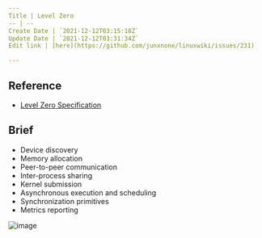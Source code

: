 ```yaml
---
Title | Level Zero
-- | --
Create Date | `2021-12-12T03:15:18Z`
Update Date | `2021-12-12T03:31:34Z`
Edit link | [here](https://github.com/junxnone/linuxwiki/issues/231)

---
```

## Reference
- [Level Zero Specification](https://spec.oneapi.io/level-zero/latest/core/INTRO.html)

## Brief

- Device discovery
- Memory allocation
- Peer-to-peer communication
- Inter-process sharing
- Kernel submission
- Asynchronous execution and scheduling
- Synchronization primitives
- Metrics reporting




![image](https://user-images.githubusercontent.com/2216970/145698778-5132cb8e-9823-4260-900b-381d2dbefd44.png)

